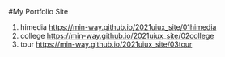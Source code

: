 #My Portfolio Site
1. himedia https://min-way.github.io/2021uiux_site/01himedia
1. college https://min-way.github.io/2021uiux_site/02college
1. tour https://min-way.github.io/2021uiux_site/03tour
